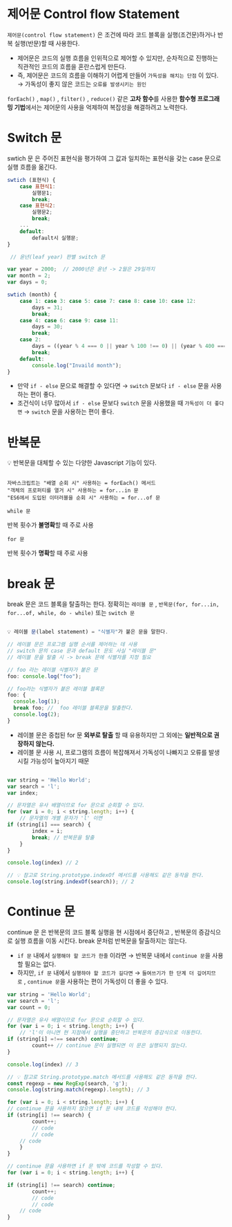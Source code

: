 # 제어문 Control flow Statement

`제어문(control flow statement)` 은 조건에 따라 코드 블록을 실행(조건문)하거나 반복 실행(반문)할 때 사용한다.

- 제어문은 코드의 실행 흐름을 인위적으로 제어할 수 있지만, 순차적으로 진행하는 직관적인 코드의 흐름을 혼란스럽게 만든다.
- 즉, 제어문은 코드의 흐름을 이해하기 어렵게 만들어 `가독성을 해치는 단점` 이 있다. → 가독성이 좋지 않은 코드는 `오류를 발생시키는 원인`

`forEach()` , `map()` , `filter()` , `reduce()`  같은 **고차 함수**를 사용한 **함수형 프로그래밍 기법**에서는 제어문의 사용을 억제하여 복잡성을 해결하려고 노력한다.

# Switch 문

swtich 문 은 주어진 표현식을 평가하여 그 값과 일치하는 표현식을 갖는 case 문으로 실행 흐름을 옮긴다.

```jsx
swtich (표현식) {
	case 표현식1:
		실행문1;
		break;
	case 표현식2:
		실행문2;
		break;
	...
	default:
		default시 실행문;
}
```

```jsx
 // 윤년(leaf year) 판별 switch 문

var year = 2000;  // 2000년은 윤년 -> 2월은 29일까지
var month = 2;
var days = 0;

swtich (month) {
	case 1: case 3: case 5: case 7: case 8: case 10: case 12:
		days = 31;
		break;
	case 4: case 6: case 9: case 11:
		days = 30;
		break;
	case 2:
		days = ((year % 4 === 0 || year % 100 !== 0) || (year % 400 === 0)) ? 29 : 28;
		break;
	default:
		console.log("Invaild month");
}
```

- 만약 `if - else` 문으로 해결할 수 있다면 → `switch` 문보다 `if - else` 문을 사용하는 편이 좋다.
- 조건식이 너무 많아서 `if - else` 문보다 `switch` 문을 사용했을 때 `가독성이 더 좋다면` → `switch` 문을 사용하는 편이 좋다.

# 반복문

💡 반복문을 대체할 수 있는 다양한 Javascript 기능이 있다. 

```

자바스크립트는 "배열 순회 시" 사용하는 = forEach() 메서드
"객체의 프로퍼티를 열거 시" 사용하는 = for...in 문
"ES6에서 도입된 이터러블을 순회 시" 사용하는 = for...of 문
```

`while 문`

반복 횟수가 **불명확**할 때 주로 사용

`for 문`

반복 횟수가 **명확**할 때 주로 사용

# break 문

break 문은 코드 블록을 탈출하는 한다. 정확히는 `레이블 문` , `반목문(for, for...in, for...of, while, do - while)` 또는 `switch 문`

```jsx

💡 레이블 문(label statement) = "식별자"가 붙은 문을 말한다.

// 레이블 문은 프로그램 실행 순서를 제어하는 데 사용
// switch 문의 case 문과 default 문도 사실 "레이블 문"
// 레이블 문을 탈출 시 -> break 문에 식별자를 지정 필요

// foo 라는 레이블 식별자가 붙은 문
foo: console.log("foo");

// foo라는 식별자가 붙은 레이블 블록문
foo: {
  console.log(1);
  break foo; //  foo 레이블 블록문을 탈출한다.
  console.log(2);
}
```

- 레이블 문은 중첩된 for 문 **외부로 탈출** 할 때 유용하지만 그 외에는 **일반적으로 권장하지 않는다.**
- 레이블 문 사용 시, 프로그램의 흐름이 복잡해져서 가독성이 나빠지고 오류를 발생 시킬 가능성이 높아지기 때문

```jsx

var string = 'Hello World';
var search = 'l';
var index;

// 문자열은 유사 배열이므로 for 문으로 순회할 수 있다.
for (var i = 0; i < string.length; i++) {
	// 문자열의 개별 문자가 'l' 이면
if (string[i] === search) {
		index = i;
		break; // 반복문을 탈출
	}
}

console.log(index) // 2

// 💡 참고로 String.prototype.indexOf 메서드를 사용해도 같은 동작을 한다.
console.log(string.indexOf(search)); // 2
```

# Continue 문

continue 문 은 반복문의 코드 블록 실행을 현 시점에서 중단하고 , 반복문의 증감식으로 실행 흐름을 이동 시킨다. break 문처럼 반복문을 탈출하지는 않는다. 

- `if 문` 내에서 `실행해야 할 코드가 한줄` 이라면 → 반복문 내에서 `continue 문`을 사용할 필요는 없다.
- 하지만, `if 문` 내에서 `실행햐야 할 코드가 길다면` → `들여쓰기가 한 단계 더 깊어지므로` , `continue 문`을 사용하는 편이 가독성이 더 좋을 수 있다.

```jsx
var string = 'Hello World';
var search = 'l';
var count = 0;

// 문자열은 유사 배열이므로 for 문으로 순회할 수 있다.
for (var i = 0; i < string.length; i++) {
	// 'l'이 아니면 현 지점에서 실행을 중단하고 반복문의 증감식으로 이동한다.
if (string[i] =!== search) continue;
		count++ // continue 문이 실행되면 이 문은 실행되지 않는다.
}

console.log(index) // 3

// 💡 참고로 String.prototype.match 메서드를 사용해도 같은 동작을 한다.
const regexp = new RegExp(search, 'g');
console.log(string.match(regexp).length); // 3
```

```jsx
for (var i = 0; i < string.length; i++) {
// continue 문을 사용하지 않으면 if 문 내에 코드를 작성해야 한다.
if (string[i] !== search) {
		count++; 
		// code
		// code
    // code
	}
}

// continue 문을 사용하면 if 문 밖에 코드를 작성할 수 있다.
for (var i = 0; i < string.length; i++) {

if (string[i] !== search) continue;
		count++; 
		// code
		// code
    // code
}
```

